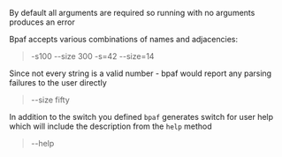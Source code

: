 By default all arguments are required so running with no arguments produces an error

>

Bpaf accepts various combinations of names and adjacencies:

> -s100
> --size 300
> -s=42
> --size=14

Since not every string is a valid number - bpaf would report any parsing failures to the user
directly

> --size fifty

In addition to the switch you defined `bpaf` generates switch for user help which will include
the description from the `help` method

> --help
